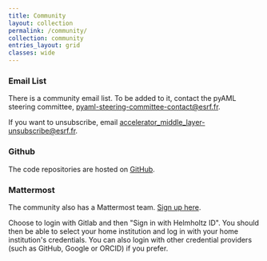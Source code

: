 ```yaml
---
title: Community
layout: collection
permalink: /community/
collection: community
entries_layout: grid
classes: wide
---
```


### Email List

There is a community email list. To be added to it, contact the pyAML steering committee, <a href="mailto:pyaml-steering-committee-contact&#64;esrf&#64;fr">pyaml-steering-committee-contact@esrf.fr</a>. 

If you want to unsubscribe, email <a href="mailto:accelerator_middle_layer-unsubscribe&#64;esrf&#64;fr">accelerator_middle_layer-unsubscribe@esrf.fr</a>. 

### Github

The code repositories are hosted on [GitHub](https://github.com/python-accelerator-middle-layer).

### Mattermost

The community also has a Mattermost team. [Sign up here](https://mattermost.hzdr.de/signup_user_complete/?id=cdcea9p8hfr3ic8jdrrydzxxpy&md=link&sbr=su).

Choose to login with Gitlab and then "Sign in with Helmholtz ID". You should then be able to select your home institution and log in with your home institution's credentials.
You can also login with other credential providers (such as GitHub, Google or ORCID) if you prefer.

